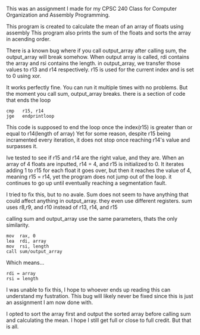 This was an assignment I made for my CPSC 240 Class for Computer Organization and Assembly Programming.

This program is created to calculate the mean of an array of floats using assembly
This program also prints the sum of the floats and sorts the array in acending order.

There is a known bug where if you call output_array after calling sum, the output_array will break somehow.
When output array is called, rdi contains the array and rsi contains the length.
in output_array, we transfer those values to r13 and r14 respectively.
r15 is used for the current index and is set to 0 using xor.

It works perfectly fine. You can run it multiple times with no problems.
But the moment you call sum, output_array breaks.
there is a section of code that ends the loop
```
cmp   r15, r14
jge   endprintloop
```
This code is supposed to end the loop once the index(r15) is greater than or equal to r14(length of array)
Yet for some reason, despite r15 being incramented every iteration, it does not stop once reaching r14's value and surpasses it.

Ive tested to see if r15 and r14 are the right value, and they are.
When an array of 4 floats are inputted, r14 = 4, and r15 is initialized to 0.
It iterates adding 1 to r15 for each float it goes over,
but then it reaches the value of 4, meaning r15 = r14, yet the program does not jump out of the loop.
it continues to go up until eventually reaching a segmentation fault.

I tried to fix this, but to no avale.
Sum does not seem to have anything that could affect anything in output_array.
they even use different registers. sum uses r8,r9, and r10 instead of r13, r14, and r15

calling sum and output_array use the same parameters, thats the only similarity.
```
mov  rax, 0
lea  rdi, array
mov  rsi, length
call sum/output_array
```
Which means...
```
rdi = array
rsi = length
```

I was unable to fix this, I hope to whoever ends up reading this can understand my fustration.
This bug will likely never be fixed since this is just an assignment I am now done with.

I opted to sort the array first and output the sorted array before calling sum and calculating the mean.
I hope I still get full or close to full credit.
But that is all.

